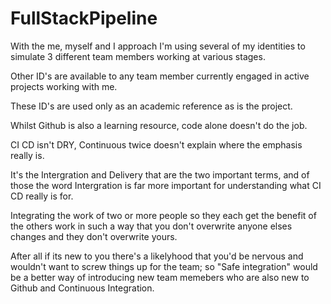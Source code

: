 # FullStackPipeline

With the me, myself and I approach I'm using several of my identities to simulate 3 different team 
members working at various stages.

Other ID's are available to any team member currently engaged in active projects working with me.

These ID's are used only as an academic reference as is the project.

Whilst Github is also a learning resource, code alone doesn't do the job.

CI CD isn't DRY, Continuous twice doesn't explain where the emphasis really is.

It's the Intergration and Delivery that are the two important terms, and of those the word Intergration is far more important
for understanding what CI CD really is for.

Integrating the work of two or more people so they each get the benefit of the others work in such a way that you don't overwrite anyone elses changes and they
don't overwrite yours. 

After all if its new to you there's a likelyhood that you'd be nervous and wouldn't
want to screw things up for the team; so "Safe integration" would be a better way of introducing new team memebers
who are also new to Github and Continuous Integration.



